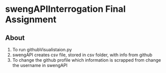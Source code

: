# swengAPIInterrogation Final Assignment

## About
 1. To run githubVisualistaion.py
 2. swengAPI creates csv file, stored in csv folder, with info from github
 3. To change the github profile which information is scrapped from change the username in swengAPI 
